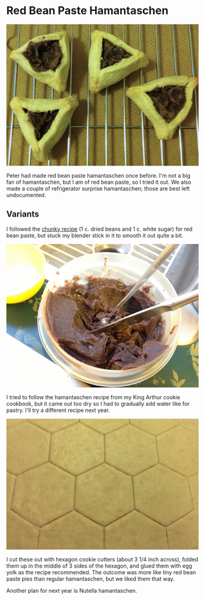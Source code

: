 # Red Bean Paste Hamantaschen

![hamantaschen](../images/hamantaschen.png)

Peter had made red bean paste hamantaschen once before. I'm not a big fan of hamantaschen, but I am of red bean paste, so I tried it out. We also made a couple of refrigerator surprise hamantaschen; those are best left undocumented.

## Variants

I followed the [chunky recipe](http://www.applepiepatispate.com/japanese/sweet-azuki-red-bean-paste/) (1 c. dried beans and 1 c. white sugar) for red bean paste, but stuck my blender stick in it to smooth it out quite a bit.

![red bean paste](../images/red_bean_paste.jpg)

I tried to follow the hamantaschen recipe from my King Arthur cookie cookbook, but it came out too dry so I had to gradually add water like for pastry. I'll try a different recipe next year. 

![hexagons](../images/hexagons.png)

I cut these out with hexagon cookie cutters (about 3 1/4 inch across), folded them up in the middle of 3 sides of the hexagon, and glued them with egg yolk as the recipe recommended. The outcome was more like tiny red bean paste pies than regular hamantaschen, but we liked them that way.

Another plan for next year is Nutella hamantaschen.
